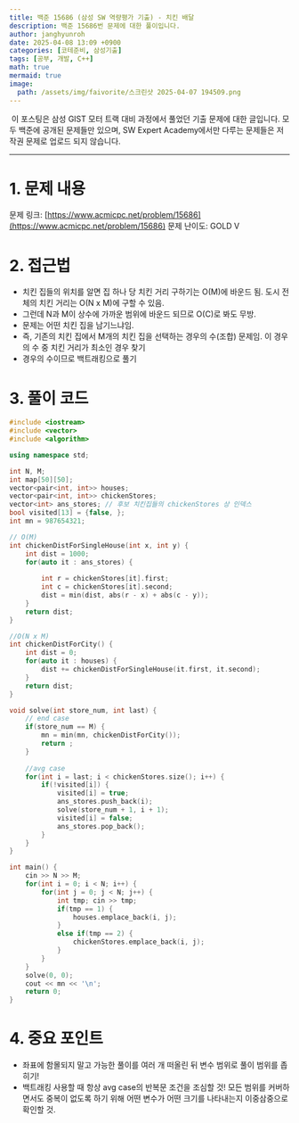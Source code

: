 ```yaml
---
title: 백준 15686 (삼성 SW 역량평가 기출) - 치킨 배달
description: 백준 15686번 문제에 대한 풀이입니다. 
author: janghyunroh
date: 2025-04-08 13:09 +0900
categories: [코테준비, 삼성기출]
tags: [공부, 개발, C++]
math: true
mermaid: true
image: 
  path: /assets/img/faivorite/스크린샷 2025-04-07 194509.png
---
```


 &nbsp;이 포스팅은 삼성 GIST 모터 트랙 대비 과정에서 풀었던 기출 문제에 대한 글입니다.
 모두 백준에 공개된 문제들만 있으며, SW Expert Academy에서만 다루는 문제들은 저작권 문제로 업로드 되지 않습니다.  

---

# 1. 문제 내용

문제 링크: [https://www.acmicpc.net/problem/15686](https://www.acmicpc.net/problem/15686)
문제 난이도: GOLD V

# 2. 접근법

- 치킨 집들의 위치를 알면 집 하나 당 치킨 거리 구하기는 O(M)에 바운드 됨. 도시 전체의 치킨 거리는 O(N x M)에 구할 수 있음. 
- 그런데 N과 M이 상수에 가까운 범위에 바운드 되므로 O(C)로 봐도 무방. 
- 문제는 어떤 치킨 집을 남기느냐임. 
- 즉, 기존의 치킨 집에서 M개의 치킨 집을 선택하는 경우의 수(조합) 문제임. 이 경우의 수 중 치킨 거리가 최소인 경우 찾기
- 경우의 수이므로 백트래킹으로 풀기

# 3. 풀이 코드

```c++
#include <iostream>
#include <vector>
#include <algorithm>

using namespace std;

int N, M;
int map[50][50];
vector<pair<int, int>> houses; 
vector<pair<int, int>> chickenStores; 
vector<int> ans_stores; // 후보 치킨집들의 chickenStores 상 인덱스
bool visited[13] = {false, };
int mn = 987654321;

// O(M) 
int chickenDistForSingleHouse(int x, int y) {
    int dist = 1000;
    for(auto it : ans_stores) {
        
        int r = chickenStores[it].first;
        int c = chickenStores[it].second;
        dist = min(dist, abs(r - x) + abs(c - y));
    }
    return dist;
}

//O(N x M)
int chickenDistForCity() {
    int dist = 0;
    for(auto it : houses) {
        dist += chickenDistForSingleHouse(it.first, it.second);
    }
    return dist;
}

void solve(int store_num, int last) {
    // end case
    if(store_num == M) {
        mn = min(mn, chickenDistForCity());
        return ;
    }
    
    //avg case
    for(int i = last; i < chickenStores.size(); i++) {
        if(!visited[i]) {
            visited[i] = true;
            ans_stores.push_back(i);
            solve(store_num + 1, i + 1);
            visited[i] = false;
            ans_stores.pop_back();
        }
    }
}

int main() {
    cin >> N >> M;
    for(int i = 0; i < N; i++) {
        for(int j = 0; j < N; j++) {
            int tmp; cin >> tmp;
            if(tmp == 1) {
                houses.emplace_back(i, j);
            }
            else if(tmp == 2) {
                chickenStores.emplace_back(i, j);
            }
        }
    }
    solve(0, 0);
    cout << mn << '\n';
    return 0;
}

```

# 4. 중요 포인트

- 좌표에 함몰되지 말고 가능한 풀이를 여러 개 떠올린 뒤 변수 범위로 풀이 범위를 좁히기!
- 백트래킹 사용할 때 항상 avg case의 반복문 조건을 조심할 것! 모든 범위를 커버하면서도 중복이 없도록 하기 위해 어떤 변수가 어떤 크기를 나타내는지 이중삼중으로 확인할 것.

